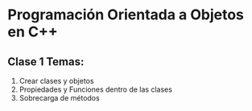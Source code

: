# Programación Orientada a Objetos en C++
## Clase 1 Temas:
1. Crear clases y objetos
2. Propiedades y Funciones dentro de las clases
3. Sobrecarga de métodos

